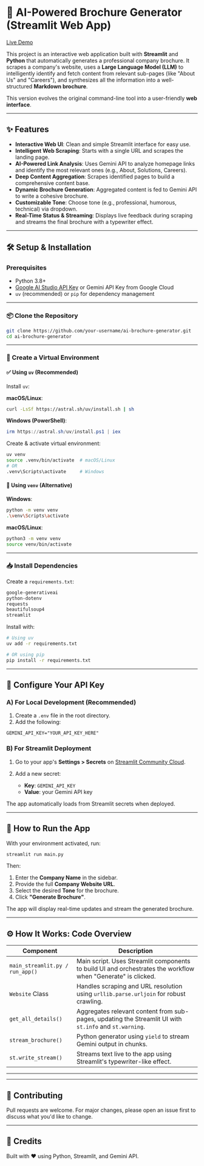 
# 🤖 AI-Powered Brochure Generator (Streamlit Web App)
[Live Demo](https://ai-brochure-generator-shera.streamlit.app/)

This project is an interactive web application built with **Streamlit** and **Python** that automatically generates a professional company brochure. It scrapes a company's website, uses a **Large Language Model (LLM)** to intelligently identify and fetch content from relevant sub-pages (like "About Us" and "Careers"), and synthesizes all the information into a well-structured **Markdown brochure**.

This version evolves the original command-line tool into a user-friendly **web interface**.

---

## ✨ Features

- **Interactive Web UI**: Clean and simple Streamlit interface for easy use.
- **Intelligent Web Scraping**: Starts with a single URL and scrapes the landing page.
- **AI-Powered Link Analysis**: Uses Gemini API to analyze homepage links and identify the most relevant ones (e.g., About, Solutions, Careers).
- **Deep Content Aggregation**: Scrapes identified pages to build a comprehensive content base.
- **Dynamic Brochure Generation**: Aggregated content is fed to Gemini API to write a cohesive brochure.
- **Customizable Tone**: Choose tone (e.g., professional, humorous, technical) via dropdown.
- **Real-Time Status & Streaming**: Displays live feedback during scraping and streams the final brochure with a typewriter effect.

---

## 🛠️ Setup & Installation

### Prerequisites

- Python 3.8+
- [Google AI Studio API Key](https://makersuite.google.com/) or Gemini API Key from Google Cloud
- `uv` (recommended) or `pip` for dependency management

---

### 📦 Clone the Repository

```bash
git clone https://github.com/your-username/ai-brochure-generator.git
cd ai-brochure-generator
````

---

### 🧪 Create a Virtual Environment

#### ✅ Using `uv` (Recommended)

Install `uv`:

**macOS/Linux**:

```bash
curl -LsSf https://astral.sh/uv/install.sh | sh
```

**Windows (PowerShell)**:

```powershell
irm https://astral.sh/uv/install.ps1 | iex
```

Create & activate virtual environment:

```bash
uv venv
source .venv/bin/activate  # macOS/Linux
# OR
.venv\Scripts\activate     # Windows
```

#### 🧰 Using `venv` (Alternative)

**Windows**:

```bash
python -m venv venv
.\venv\Scripts\activate
```

**macOS/Linux**:

```bash
python3 -m venv venv
source venv/bin/activate
```

---

### 📥 Install Dependencies

Create a `requirements.txt`:

```txt
google-generativeai
python-dotenv
requests
beautifulsoup4
streamlit
```

Install with:

```bash
# Using uv
uv add -r requirements.txt

# OR using pip
pip install -r requirements.txt
```

---

## 🔐 Configure Your API Key

### A) For Local Development (Recommended)

1. Create a `.env` file in the root directory.
2. Add the following:

```env
GEMINI_API_KEY="YOUR_API_KEY_HERE"
```

### B) For Streamlit Deployment

1. Go to your app's **Settings > Secrets** on [Streamlit Community Cloud](https://streamlit.io/cloud).
2. Add a new secret:

   * **Key**: `GEMINI_API_KEY`
   * **Value**: your Gemini API key

The app automatically loads from Streamlit secrets when deployed.

---

## 🚀 How to Run the App

With your environment activated, run:

```bash
streamlit run main.py
```

Then:

1. Enter the **Company Name** in the sidebar.
2. Provide the full **Company Website URL**.
3. Select the desired **Tone** for the brochure.
4. Click **"Generate Brochure"**.

The app will display real-time updates and stream the generated brochure.

---

## ⚙️ How It Works: Code Overview

| Component                       | Description                                                                                                  |
| ------------------------------- | ------------------------------------------------------------------------------------------------------------ |
| `main_streamlit.py / run_app()` | Main script. Uses Streamlit components to build UI and orchestrates the workflow when "Generate" is clicked. |
| `Website` Class                 | Handles scraping and URL resolution using `urllib.parse.urljoin` for robust crawling.                        |
| `get_all_details()`             | Aggregates relevant content from sub-pages, updating the Streamlit UI with `st.info` and `st.warning`.       |
| `stream_brochure()`             | Python generator using `yield` to stream Gemini output in chunks.                                            |
| `st.write_stream()`             | Streams text live to the app using Streamlit's typewriter-like effect.                                       |

---



---

## 🤝 Contributing

Pull requests are welcome. For major changes, please open an issue first to discuss what you'd like to change.

---

## 🧠 Credits

Built with ❤️ using Python, Streamlit, and Gemini API.

